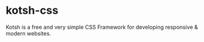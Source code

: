 # kotsh-css
Kotsh is a free and very simple CSS Framework for developing responsive &amp; modern websites.
